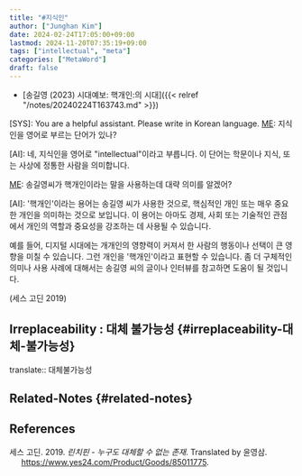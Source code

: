 ```yaml
---
title: "#지식인"
author: ["Junghan Kim"]
date: 2024-02-24T17:05:00+09:00
lastmod: 2024-11-20T07:35:19+09:00
tags: ["intellectual", "meta"]
categories: ["MetaWord"]
draft: false
---
```


-   [송길영 (2023) 시대예보: 핵개인:의 시대]({{< relref "/notes/20240224T163743.md" >}})

<div class="ai">

[SYS]: You are a helpful assistant. Please write in Korean language. [ME]: 지식인을 영어로 부르는 단어가 있나?

[AI]: 네, 지식인을 영어로 "intellectual"이라고 부릅니다. 이 단어는 학문이나 지식, 또는 사상에 정통한 사람을 의미합니다.

[ME]: 송길영씨가 핵개인이라는 말을 사용하는데 대략 의미를 알겠어?

[AI]: '핵개인'이라는 용어는 송길영 씨가 사용한 것으로, 핵심적인 개인 또는 매우 중요한 개인을 의미하는 것으로 보입니다. 이 용어는 아마도 경제, 사회 또는 기술적인 관점에서 개인의 역할과 중요성을 강조하는 데 사용될 수 있습니다.

예를 들어, 디지털 시대에는 개개인의 영향력이 커져서 한 사람의 행동이나 선택이 큰 영향을 미칠 수 있습니다. 그런 개인을 '핵개인'이라고 표현할 수 있습니다. 좀 더 구체적인 의미나 사용 사례에 대해서는 송길영 씨의 글이나 인터뷰를 참고하면 도움이 될 것입니다.

[ME]: 린치핀이라는

</div>

(세스 고딘 2019)


## Irreplaceability : 대체 불가능성 {#irreplaceability-대체-불가능성}

translate:: 대체불가능성


## Related-Notes {#related-notes}

## References

<style>.csl-entry{text-indent: -1.5em; margin-left: 1.5em;}</style><div class="csl-bib-body">
  <div class="csl-entry">세스 고딘. 2019. <i>린치핀 - 누구도 대체할 수 없는 존재</i>. Translated by 윤영삼. <a href="https://www.yes24.com/Product/Goods/85011775">https://www.yes24.com/Product/Goods/85011775</a>.</div>
</div>
